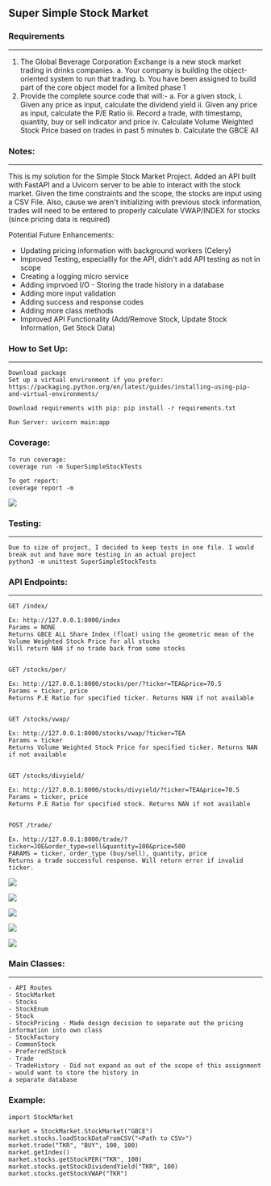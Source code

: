 ## **Super Simple Stock Market** 

### **Requirements**
___
1. The Global Beverage Corporation Exchange is a new stock market trading in drinks companies.
    a. Your company is building the object-oriented system to run that trading.
    b. You have been assigned to build part of the core object model for a limited phase 1
2. Provide the complete source code that will:-
    a. For a given stock,
        i. Given any price as input, calculate the dividend yield
        ii. Given any price as input, calculate the P/E Ratio
        iii. Record a trade, with timestamp, quantity, buy or sell indicator and price
        iv. Calculate Volume Weighted Stock Price based on trades in past 5 minutes
    b. Calculate the GBCE All

### **Notes:**
____
This is my solution for the Simple Stock Market Project. Added an API built with FastAPI and a Uvicorn server to be able to interact
with the stock market. Given the time constraints and the scope, the stocks are input using a CSV File. Also, cause we aren't
initializing with previous stock information, trades will need to be entered to properly calculate VWAP/INDEX for stocks (since pricing data is required)

Potential Future Enhancements:
* Updating pricing information with background workers (Celery)
* Improved Testing, especiallly for the API, didn't add API testing as not in scope
* Creating a logging micro service
* Adding imprvoed I/O - Storing the trade history in a database 
* Adding more input validation
* Adding success and response codes
* Adding more class methods
* Improved API Functionality (Add/Remove Stock, Update Stock Information, Get Stock Data)

### **How to Set Up:**
____
    Download package
    Set up a virtual environment if you prefer:
    https://packaging.python.org/en/latest/guides/installing-using-pip-and-virtual-environments/
    
    Download requirements with pip: pip install -r requirements.txt
    
    Run Server: uvicorn main:app

### **Coverage**:

    To run coverage:
    coverage run -m SuperSimpleStockTests

    To get report:
    coverage report -m

![](images/coverage.png)

### **Testing:**
____
    Due to size of project, I decided to keep tests in one file. I would break out and have more testing in an actual project
    python3 -m unittest SuperSimpleStockTests

### **API Endpoints:**
___
    GET /index/
    
    Ex: http://127.0.0.1:8000/index
    Params = NONE
    Returns GBCE ALL Share Index (float) using the geometric mean of the Volume Weighted Stock Price for all stocks
    Will return NAN if no trade back from some stocks 
    
    
    GET /stocks/per/

    Ex: http://127.0.0.1:8000/stocks/per/?ticker=TEA&price=70.5
    Params = ticker, price 
    Returns P.E Ratio for specified ticker. Returns NAN if not available


    GET /stocks/vwap/

    Ex: http://127.0.0.1:8000/stocks/vwap/?ticker=TEA
    Params = ticker 
    Returns Volume Weighted Stock Price for specified ticker. Returns NAN if not available
    
    
    GET /stocks/divyield/

    Ex: http://127.0.0.1:8000/stocks/divyield/?ticker=TEA&price=70.5
    Params = ticker, price 
    Returns P.E Ratio for specified stock. Returns NAN if not available


    POST /trade/
    
    Ex. http://127.0.0.1:8000/trade/?ticker=JOE&order_type=sell&quantity=100&price=500
    PARAMS = ticker, order_type (buy/sell), quantity, price
    Returns a trade successful response. Will return error if invalid ticker.


![](images/trade.png)

![](images/vwap.png)

![](images/per.png) 

![](images/divyield.png)

![](images/index.png)


### **Main Classes:**
___

    - API Routes
    - StockMarket
    - Stocks
    - StockEnum
    - Stock
    - StockPricing - Made design decision to separate out the pricing information into own class 
    - StockFactory
    - CommonStock
    - PreferredStock
    - Trade
    - TradeHistory - Did not expand as out of the scope of this assignment - would want to store the history in 
    a separate database 


### **Example**:

    import StockMarket

    market = StockMarket.StockMarket("GBCE")
    market.stocks.loadStockDataFromCSV("<Path to CSV>")
    market.trade("TKR", "BUY", 100, 100)
    market.getIndex()
    market.stocks.getStockPER("TKR", 100)
    market.stocks.getStockDividendYield("TKR", 100)
    market.stocks.getStockVWAP("TKR")